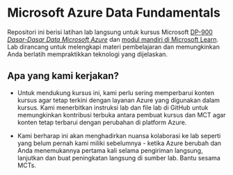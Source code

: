 # Microsoft Azure Data Fundamentals

Repositori ini berisi latihan lab langsung untuk kursus Microsoft [DP-900 *Dasar-Dasar Data Microsoft Azure*](https://docs.microsoft.com/en-us/learn/certifications/courses/dp-900t00) dan [modul mandiri di Microsoft Learn](https://docs.microsoft.com/en-us/users/23110622/collections/0kjyh8rn5gdrjj/). Lab dirancang untuk melengkapi materi pembelajaran dan memungkinkan Anda berlatih mempraktikkan teknologi yang dijelaskan. 

## Apa yang kami kerjakan?

- Untuk mendukung kursus ini, kami perlu sering memperbarui konten kursus agar tetap terkini dengan layanan Azure yang digunakan dalam kursus.  Kami menerbitkan instruksi lab dan file lab di GitHub untuk memungkinkan kontribusi terbuka antara pembuat kursus dan MCT agar konten tetap terbarui dengan perubahan di platform Azure.

- Kami berharap ini akan menghadirkan nuansa kolaborasi ke lab seperti yang belum pernah kami miliki sebelumnya - ketika Azure berubah dan Anda menemukannya pertama kali selama pengiriman langsung, lanjutkan dan buat peningkatan langsung di sumber lab.  Bantu sesama MCTs.

